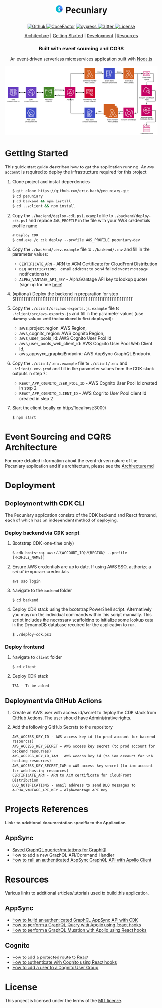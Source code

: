 <h1 align="center">
  <p align="center">
    <img src="diagrams/icon.png" height="28" width="28" alt="icon">
    Pecuniary
  </p>
</h1>

<p align="center">
   <a href="https://github.com/eric-bach/pecuniary/actions/workflows/deploy.yml">
      <img src="https://github.com/eric-bach/pecuniary/actions/workflows/deploy.yml/badge.svg" alt="Github"/>
   </a>
   <a href="https://www.codefactor.io/repository/github/eric-bach/pecuniary"><img src="https://www.codefactor.io/repository/github/eric-bach/pecuniary/badge" alt="CodeFactor" /></a>
   <a href="https://cypress.io">
   <img src="https://img.shields.io/badge/cypress.io-tests-green.svg?style=flat-square" alt="cypress"/>
   </a>
   <a href="https://gitter.im/pecuniary/community">
      <img src="https://img.shields.io/gitter/room/pecuniary/community" alt="Gitter"/>
   </a>
   <a href="https://github.com/eric-bach/pecuniary/blob/master/LICENSE">
   <img src="https://img.shields.io/badge/license-MIT-green.svg" alt="License" />
   </a>
</p>

<p align="center">
  <a href="ARCHITECTURE.md">Architecture</a> |
  <a href="#getting-started">Getting Started</a> |
  <a href="#deployment">Development</a> |
  <a href="#project-resources">Resources</a>
</p>

<h3 align="center">
  Built with event sourcing and CQRS
</h3>

<p align="center">
  An event-driven serverless microservices application built with <a href="https://nodejs.org">Node.js</a>
</p>

![Top Level](diagrams/toplevel.jpg)

# Getting Started

This quick start guide describes how to get the application running. An `AWS account` is required to deploy the infrastructure required for this project.

1. Clone project and install dependencies

   ```bash
   $ git clone https://github.com/eric-bach/pecuniary.git
   $ cd pecuniary
   $ cd backend && npm install
   $ cd ../client && npm install
   ```

2. Copy the `./backend/deploy-cdk.ps1.example` file to `./backend/deploy-cdk.ps1` and replace `AWS_PROFILE` in the file with your AWS credentials profile name

   ```
   # Deploy CDK
   $ cmd.exe /c cdk deploy --profile AWS_PROFILE pecuniary-dev
   ```

3. Copy the `./backend/.env.example` file to `./backend/.env` and fill in the parameter values:

   - `CERTIFICATE_ARN` - ARN to ACM Certificate for CloudFront Distribution
   - `DLQ_NOTIFICATIONS` - email address to send failed event message notifications to
   - `ALPHA_VANTAGE_API_KEY` - AlphaVantage API key to lookup quotes (sign up for one [here](https://www.alphavantage.co))

4. (optional) Deploy the backend in preparation for step 5111111111111111111111111111111111111111111111111111111111111111111111

5. Copy the `./client/src/aws-exports.js.example` file to `./client/src/aws-exports.js` and fill in the parameter values (use dummy values until the backend is first deployed):

   - aws_project_region: AWS Region,
   - aws_cognito_region: AWS Cognito Region,
   - aws_user_pools_id: AWS Cognito User Pool Id
   - aws_user_pools_web_client_id: AWS Cognito User Pool Web Client Id,
   - aws_appsync_graphqlEndpoint: AWS AppSync GraphQL Endpoint

6. Copy the `./client/.env.example` file to `./client/.env` and `./client/.env.prod` and fill in the parameter values from the CDK stack outputs in step 2:

   - `REACT_APP_COGNITO_USER_POOL_ID` - AWS Cognito User Pool Id created in step 2
   - `REACT_APP_COGNITO_CLIENT_ID` - AWS Cognito User Pool client Id created in step 2

7. Start the client locally on http://localhost:3000/

   ```bash
   $ npm start
   ```

# Event Sourcing and CQRS Architecture

For more detailed information about the event-driven nature of the Pecuniary application and it's architecture, please see the [Architecture.md](ARCHITECTURE.md)

# Deployment

## Deployment with CDK CLI

The Pecuniary application consists of the CDK backend and React frontend, each of which has an independent method of deploying.

### Deploy backend via CDK script

1. Bootstrap CDK (one-time only)

   ```
   $ cdk bootstrap aws://{ACCOUNT_ID}/{REGION} --profile {PROFILE_NAME}}
   ```

2. Ensure AWS credentials are up to date. If using AWS SSO, authorize a set of temporary credentials

   ```bash
   aws sso login
   ```

3. Navigate to the `backend` folder

   ```bash
   $ cd backend
   ```

4. Deploy CDK stack using the bootstrap PowerShell script. Alternatively you may run the individual commands within this script manually. This script includes the necessary scaffolding to initialize some lookup data in the DynamoDB database required for the application to run.

   ```bash
   $ ./deploy-cdk.ps1
   ```

### Deploy frontend

1. Navigate to `client` folder

   ```bash
   $ cd client
   ```

2. Deploy CDK stack

   ```bash
   TBA - To be added
   ```

## Deployment via GitHub Actions

1. Create an AWS user with access id/secret to deploy the CDK stack from GitHub Actions. The user should have Administrative rights.

2. Add the following GitHub Secrets to the repository

   ```
   AWS_ACCESS_KEY_ID - AWS access key id (to prod account for backend resources)
   AWS_ACCESS_KEY_SECRET = AWS access key secret (to prod account for backend resources)
   AWS_ACCESS_KEY_ID_IAM - AWS access key id (to iam account for web hosting resources)
   AWS_ACCESS_KEY_SECRET_IAM = AWS access key secret (to iam account for web hosting resources)
   CERTIFICATE_ARN - ARN to ACM certificate for CloudFront Distribution
   DLQ_NOTIFICATIONS - email address to send DLQ messages to
   ALPHA_VANTAGE_API_KEY = AlphaVantage API Key
   ```

# Projects References

Links to additional documentation specific to the Application

## AppSync

- [Saved GraphQL queries/mutations for GraphiQl](docs/GraphQL.md)
- [How to add a new GraphQL API/Command Handler](docs/CommandHandler.md)
- [How to call an authenticated AppSync GraphQL API with Apollo Client](docs/ApolloClient.md)

# Resources

Various links to additional articles/tutorials used to build this application.

## AppSync

- [How to build an authenticated GraphQL AppSync API with CDK](https://github.com/dabit3/build-an-authenticated-api-with-cdk)
- [How to perform a GraphQL Query with Apollo using React hooks](https://www.yannisspyrou.com/querying-app-sync-using-react-hooks)
- [How to perform a GraphQL Mutation with Apollo using React hooks](https://www.qualityology.com/tech/connect-to-existing-aws-appsync-api-from-a-react-application/)

## Cognito

- [How to add a protected route to React](https://dev.to/olumidesamuel_/implementing-protected-route-and-authentication-in-react-js-3cl4)
- [How to authenticate with Cognito using React hooks](https://github.com/DevAscend/YT-AWS-Cognito-React-Tutorials)
- [How to add a user to a Cognito User Group](https://bobbyhadz.com/blog/aws-cognito-add-user-to-group)

# License

This project is licensed under the terms of the [MIT license](/LICENSE).
